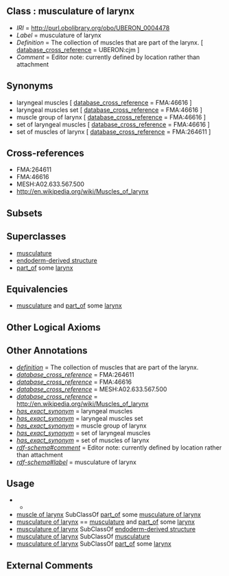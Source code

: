 
## Class : musculature of larynx

 * *IRI* = http://purl.obolibrary.org/obo/UBERON_0004478
 * *Label* = musculature of larynx
 * *Definition* = The collection of muscles that are part of the larynx. [ [database_cross_reference](../../ef/oboInOwl#hasDbXref.md) = UBERON:cjm ]
 * *Comment* = Editor note: currently defined by location rather than attachment

## Synonyms

 * laryngeal muscles [ [database_cross_reference](../../ef/oboInOwl#hasDbXref.md) = FMA:46616 ]
 * laryngeal muscles set [ [database_cross_reference](../../ef/oboInOwl#hasDbXref.md) = FMA:46616 ]
 * muscle group of larynx [ [database_cross_reference](../../ef/oboInOwl#hasDbXref.md) = FMA:46616 ]
 * set of laryngeal muscles [ [database_cross_reference](../../ef/oboInOwl#hasDbXref.md) = FMA:46616 ]
 * set of muscles of larynx [ [database_cross_reference](../../ef/oboInOwl#hasDbXref.md) = FMA:264611 ]

## Cross-references

 * FMA:264611
 * FMA:46616
 * MESH:A02.633.567.500
 * http://en.wikipedia.org/wiki/Muscles_of_larynx

## Subsets


## Superclasses

 * [musculature](../../UBERON/15/UBERON_0001015.md)
 * [endoderm-derived structure](../../UBERON/19/UBERON_0004119.md)
 * [part_of](../../BFO/50/BFO_0000050.md) some [larynx](../../UBERON/37/UBERON_0001737.md)

## Equivalencies

 * [musculature](../../UBERON/15/UBERON_0001015.md) and [part_of](../../BFO/50/BFO_0000050.md) some [larynx](../../UBERON/37/UBERON_0001737.md)

## Other Logical Axioms


## Other Annotations

 * *[definition](../../IAO/15/IAO_0000115.md)* = The collection of muscles that are part of the larynx.
 * *[database_cross_reference](../../ef/oboInOwl#hasDbXref.md)* = FMA:264611
 * *[database_cross_reference](../../ef/oboInOwl#hasDbXref.md)* = FMA:46616
 * *[database_cross_reference](../../ef/oboInOwl#hasDbXref.md)* = MESH:A02.633.567.500
 * *[database_cross_reference](../../ef/oboInOwl#hasDbXref.md)* = http://en.wikipedia.org/wiki/Muscles_of_larynx
 * *[has_exact_synonym](../../ym/oboInOwl#hasExactSynonym.md)* = laryngeal muscles
 * *[has_exact_synonym](../../ym/oboInOwl#hasExactSynonym.md)* = laryngeal muscles set
 * *[has_exact_synonym](../../ym/oboInOwl#hasExactSynonym.md)* = muscle group of larynx
 * *[has_exact_synonym](../../ym/oboInOwl#hasExactSynonym.md)* = set of laryngeal muscles
 * *[has_exact_synonym](../../ym/oboInOwl#hasExactSynonym.md)* = set of muscles of larynx
 * *[rdf-schema#comment](../../nt/rdf-schema#comment.md)* = Editor note: currently defined by location rather than attachment
 * *[rdf-schema#label](../../el/rdf-schema#label.md)* = musculature of larynx

## Usage

 * -
 * [muscle of larynx](../../UBERON/68/UBERON_0001568.md) SubClassOf [part_of](../../BFO/50/BFO_0000050.md) some [musculature of larynx](../../UBERON/78/UBERON_0004478.md)
 * [musculature of larynx](../../UBERON/78/UBERON_0004478.md) == [musculature](../../UBERON/15/UBERON_0001015.md) and [part_of](../../BFO/50/BFO_0000050.md) some [larynx](../../UBERON/37/UBERON_0001737.md)
 * [musculature of larynx](../../UBERON/78/UBERON_0004478.md) SubClassOf [endoderm-derived structure](../../UBERON/19/UBERON_0004119.md)
 * [musculature of larynx](../../UBERON/78/UBERON_0004478.md) SubClassOf [musculature](../../UBERON/15/UBERON_0001015.md)
 * [musculature of larynx](../../UBERON/78/UBERON_0004478.md) SubClassOf [part_of](../../BFO/50/BFO_0000050.md) some [larynx](../../UBERON/37/UBERON_0001737.md)

## External Comments

